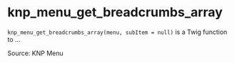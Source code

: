 # knp_menu_get_breadcrumbs_array

`knp_menu_get_breadcrumbs_array(menu, subItem = null)` is a Twig function to ...


Source: KNP Menu